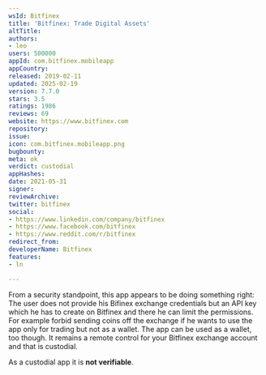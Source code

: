 ```yaml
---
wsId: Bitfinex
title: 'Bitfinex: Trade Digital Assets'
altTitle: 
authors:
- leo
users: 500000
appId: com.bitfinex.mobileapp
appCountry: 
released: 2019-02-11
updated: 2025-02-19
version: 7.7.0
stars: 3.5
ratings: 1986
reviews: 69
website: https://www.bitfinex.com
repository: 
issue: 
icon: com.bitfinex.mobileapp.png
bugbounty: 
meta: ok
verdict: custodial
appHashes: 
date: 2021-05-31
signer: 
reviewArchive: 
twitter: bitfinex
social:
- https://www.linkedin.com/company/bitfinex
- https://www.facebook.com/bitfinex
- https://www.reddit.com/r/bitfinex
redirect_from: 
developerName: Bitfinex
features:
- ln

---
```


From a security standpoint, this app appears to be doing something right: The
user does not provide his Bifinex exchange credentials but an API key which he
has to create on Bitfinex and there he can limit the permissions. For example
forbid sending coins off the exchange if he wants to use the app only for
trading but not as a wallet. The app can be used as a wallet, too though. It
remains a remote control for your Bitfinex exchange account and that is
custodial.

As a custodial app it is **not verifiable**.

